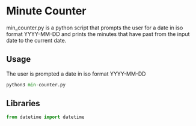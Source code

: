 # Minute Counter

min_counter.py is a python script that prompts the user for a date in iso format YYYY-MM-DD and prints the minutes that have past from the input date to the current date.



## Usage
The user is prompted a date in iso format YYYY-MM-DD
```python
python3 min-counter.py
```

## Libraries

```python
from datetime import datetime
```